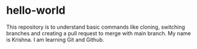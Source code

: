 # hello-world
This repository is to understand basic commands like cloning, switching branches and creating a pull request to merge with main branch.
My name is Krishna.
I am learning Git and Github.